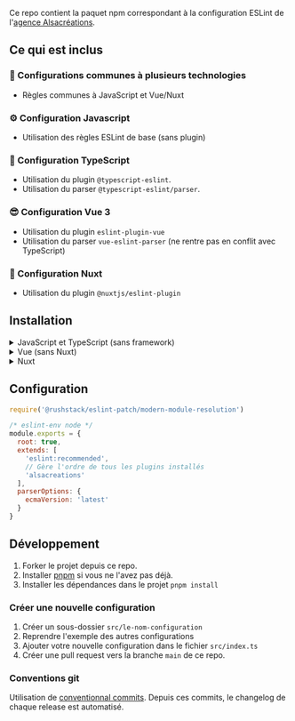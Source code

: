 Ce repo contient la paquet npm correspondant à la configuration ESLint de l'[agence Alsacréations](https://www.alsacreations.fr/).

## Ce qui est inclus

### 🤝 Configurations communes à plusieurs technologies

- Règles communes à JavaScript et Vue/Nuxt

### ⚙️ Configuration Javascript

- Utilisation des règles ESLint de base (sans plugin)

### 💪 Configuration TypeScript

- Utilisation du plugin `@typescript-eslint`.
- Utilisation du <span lang="en">parser</span> `@typescript-eslint/parser`.

### 😎 Configuration Vue 3

- Utilisation du plugin `eslint-plugin-vue`
- Utilisation du <span lang="en">parser</span> `vue-eslint-parser` (ne rentre pas en conflit avec TypeScript)

### 💚 Configuration Nuxt

- Utilisation du plugin `@nuxtjs/eslint-plugin`

## Installation

<details>
  <summary>JavaScript et TypeScript (sans framework)</summary>
  
### Base

  ```sh
  # npm, yarn, pnpm
  npm i -D eslint-config-alsacreations @rushstack/eslint-patch eslint
  ```

### Avec TS (optionnel)

  ```sh
  # npm, yarn, pnpm
  npm i -D typescript
  ```

### Avec Prettier (optionnel)

  ```sh
  # npm, yarn, pnpm
  npm i -D prettier eslint-plugin-prettier
  ```

</details>

<details>
  <summary>Vue (sans Nuxt)</summary>
  
### Base

  ```sh
  # npm, yarn, pnpm
  npm i -D eslint-config-alsacreations @rushstack/eslint-patch eslint-plugin-vue eslint
  ```

### Avec TS (optionnel)

  ```sh
  # npm, yarn, pnpm
  npm i -D @vue/eslint-config-typescript typescript
  ```

### Avec Prettier (optionnel)

  ```sh
  # npm, yarn, pnpm
  npm i -D prettier @vue/eslint-config-prettier
  ```

</details>

<details>
  <summary>Nuxt</summary>
  
### Base

  ```sh
  # npm, yarn, pnpm
  npm i -D eslint-config-alsacreations @rushstack/eslint-patch @nuxtjs/eslint-config eslint
  ```

### Avec TS (optionnel)

  ```sh
  # npm, yarn, pnpm
  npm i -D @nuxtjs/eslint-config-typescript && npm uninstall @nuxtjs/eslint-config
  ```

### Avec Prettier (optionnel)

  ```sh
  # npm, yarn, pnpm
  npm i -D prettier @vue/eslint-config-prettier
  ```

</details>

## Configuration

  ```js
  require('@rushstack/eslint-patch/modern-module-resolution')

  /* eslint-env node */
  module.exports = {
    root: true,
    extends: [
      'eslint:recommended',
      // Gère l'ordre de tous les plugins installés
      'alsacreations'
    ],
    parserOptions: {
      ecmaVersion: 'latest'
    }
  }
  ```

## Développement

1. Forker le projet depuis ce repo.
2. Installer [pnpm](https://pnpm.io/installation) si vous ne l'avez pas déjà.
3. Installer les dépendances dans le projet `pnpm install`

### Créer une nouvelle configuration

1. Créer un sous-dossier `src/le-nom-configuration`
2. Reprendre l'exemple des autres configurations
3. Ajouter votre nouvelle configuration dans le fichier `src/index.ts`
4. Créer une pull request vers la branche `main` de ce repo.

### Conventions git

Utilisation de [conventionnal commits](https://www.conventionalcommits.org/en/v1.0.0/). Depuis ces commits, le changelog de chaque release est automatisé.

